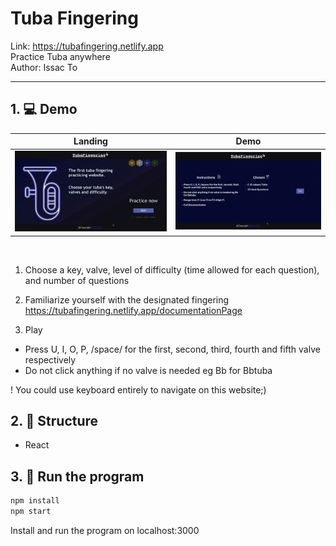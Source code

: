 # Tuba Fingering
Link: https://tubafingering.netlify.app
<br/>Practice Tuba anywhere
<br/>Author: Issac To
<hr/>

## 1. 💻 Demo
| Landing         | Demo           | 
| ------------- |:-------------:| 
| <img src="asset/intro.gif" backgroundColor= white width=100%/>   | <img src="asset/demo.gif" width=100%/> |

<br/>

1. Choose a key, valve, level of difficulty (time allowed for each question), and number of questions

2. Familiarize yourself with the designated fingering
<br/>https://tubafingering.netlify.app/documentationPage

3. Play 
* Press U, I, O, P, /space/ for the first, second, third, fourth and fifth valve respectively
* Do not click anything if no valve is needed eg Bb for Bbtuba

! You could use keyboard entirely to navigate on this website;)

## 2. 📌 Structure
* React

## 3. 🏃 Run the program

```javascript 
npm install
npm start
```

Install and run the program on localhost:3000

